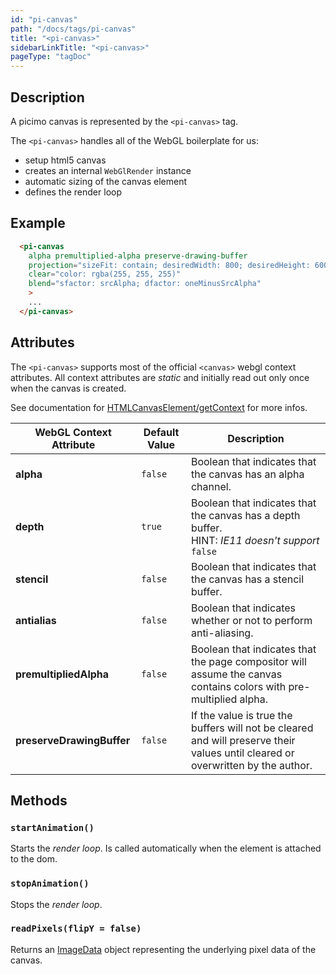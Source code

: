 ```yaml
---
id: "pi-canvas"
path: "/docs/tags/pi-canvas"
title: "<pi-canvas>"
sidebarLinkTitle: "<pi-canvas>"
pageType: "tagDoc"
---
```


## Description

A picimo canvas is represented by the `<pi-canvas>` tag.

The `<pi-canvas>` handles all of the WebGL boilerplate for us:

- setup html5 canvas
- creates an internal `WebGlRender` instance
- automatic sizing of the canvas element
- defines the render loop


## Example

```html
  <pi-canvas
    alpha premultiplied-alpha preserve-drawing-buffer 
    projection="sizeFit: contain; desiredWidth: 800; desiredHeight: 600"
    clear="color: rgba(255, 255, 255)"
    blend="sfactor: srcAlpha; dfactor: oneMinusSrcAlpha"
    >
    ...
  </pi-canvas>
```


## Attributes

The `<pi-canvas>` supports most of the official `<canvas>` webgl context attributes.
All context attributes are *static* and initially read out only once when the canvas is created.

See documentation for [HTMLCanvasElement/getContext](https://developer.mozilla.org/en-US/docs/Web/API/HTMLCanvasElement/getContext) for more infos.

| WebGL Context Attribute | Default Value | Description |
|-------------------------|---------------|-------------|
| __alpha__ | `false` | Boolean that indicates that the canvas has an alpha channel. |
| __depth__ | `true` | Boolean that indicates that the canvas has a depth buffer. <br>HINT: *IE11 doesn't support* `false` |
| __stencil__ | `false` | Boolean that indicates that the canvas has a stencil buffer. |
| __antialias__ | `false` | Boolean that indicates whether or not to perform anti-aliasing. |
| __premultipliedAlpha__ | `false` | Boolean that indicates that the page compositor will assume the canvas contains colors with pre-multiplied alpha. |
| __preserveDrawingBuffer__ | `false` | If the value is true the buffers will not be cleared and will preserve their values until cleared or overwritten by the author. |


## Methods

### `startAnimation()`

Starts the *render loop*. Is called automatically when the element is attached to the dom.


### `stopAnimation()`

Stops the *render loop*.


### `readPixels(flipY = false)`

Returns an [ImageData](https://developer.mozilla.org/en-US/docs/Web/API/ImageData) object representing the underlying pixel data of the canvas.

